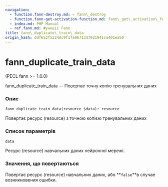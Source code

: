 ```yaml
---
navigation:
  - function.fann-destroy.md: « fann\_destroy
  - function.fann-get-activation-function.md: fann\_get\_activation\_function »
  - index.md: PHP Manual
  - ref.fann.md: Функції Fann
title: fann\_duplicate\_train\_data
origin_hash: ddf652f5224dc9f1fa9671347921941ca401ea50
---
```

# fann\_duplicate\_train\_data

(PECL fann >= 1.0.0)

fann\_duplicate\_train\_data — Повертає точну копію тренувальних даних

### Опис

```methodsynopsis
fann_duplicate_train_data(resource $data): resource
```

Повертає ресурс (resource) з точною копією тренувальних даних

### Список параметрів

`data`

Ресурс (resource) навчальних даних нейронної мережі.

### Значення, що повертаються

Повертає ресурс (resource) навчальних даних, або \*\*`false`\*\*в случае возникновения ошибки.
